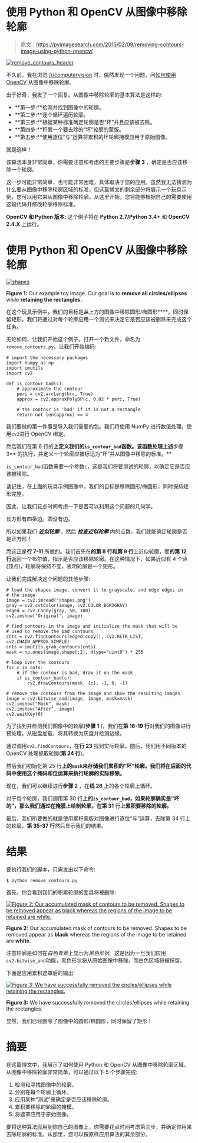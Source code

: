 # 使用 Python 和 OpenCV 从图像中移除轮廓

> 原文：<https://pyimagesearch.com/2015/02/09/removing-contours-image-using-python-opencv/>

[![remove_contours_header](img/692b9ae7bd99c588a7e753cbbe9b3486.png)](https://pyimagesearch.com/wp-content/uploads/2015/01/remove_contours_header.png)

不久前，我在浏览 [/r/computervision](http://www.reddit.com/r/computervision/) 时，偶然发现一个问题，问[如何使用 OpenCV](http://www.reddit.com/r/computervision/comments/2rhg3h/opencv_how_to_remove_contours_from_image/) 从图像中移除轮廓。

出于好奇，我发了一个回复。从图像中移除轮廓的基本算法是这样的:

*   **第一步:**检测并找到图像中的轮廓。
*   **第二步:**逐个循环遍历轮廓。
*   **第三步:**根据某种标准确定轮廓是否“坏”并且应该被去除。
*   **第四步:**积累一个要去除的“坏”轮廓的蒙版。
*   **第五步:**使用逐位“与”运算将累积的坏轮廓掩模应用于原始图像。

就是这样！

该算法本身非常简单，你需要注意和考虑的主要步骤是**步骤 3** ，确定是否应该移除一个轮廓。

这一步可能非常简单，也可能非常困难，具体取决于您的应用。虽然我无法猜测为什么要从图像中移除轮廓区域的标准，但这篇博文的剩余部分将展示一个玩具示例，您可以用它来从图像中移除轮廓。从这里开始，您将能够根据自己的需要使用这段代码并修改轮廓移除标准。

**OpenCV 和 Python 版本:**
这个例子将在 **Python 2.7/Python 3.4+** 和 **OpenCV 2.4.X** 上运行。

# 使用 Python 和 OpenCV 从图像中移除轮廓

[![shapes](img/f6d834f6938a6c2ef821a3a5c96a9b13.png)](https://pyimagesearch.com/wp-content/uploads/2015/01/shapes.png)

**Figure 1:** Our example toy image. Our goal is to **remove all circles/ellipses** while **retaining the rectangles.**

在这个玩具示例中，我们的目标是**从**上方的图像中移除圆形/椭圆形****，同时保留矩形。我们将通过对每个轮廓应用一个测试来决定它是否应该被删除来完成这个任务。

无论如何，让我们开始这个例子。打开一个新文件，命名为`remove_contours.py`，让我们开始编码:

```
# import the necessary packages
import numpy as np
import imutils
import cv2

def is_contour_bad(c):
	# approximate the contour
	peri = cv2.arcLength(c, True)
	approx = cv2.approxPolyDP(c, 0.02 * peri, True)

	# the contour is 'bad' if it is not a rectangle
	return not len(approx) == 4

```

我们要做的第一件事是导入我们需要的包。我们将使用 NumPy 进行数值处理，使用`cv2`进行 OpenCV 绑定。

然后我们在第 6 行的**上定义我们的`is_contour_bad`函数。该函数处理上述**步骤 3** 的执行，并定义一个轮廓应被标记为“坏”并从图像中移除的标准。**

`is_contour_bad`函数需要一个参数`c`，这是我们将要测试的轮廓，以确定它是否应该被移除。

请记住，在上面的玩具示例图像中，我们的目标是移除圆形/椭圆形，同时保持矩形完整。

因此，让我们花点时间考虑一下是否可以利用这个问题的几何学。

长方形有四条边。圆没有边。

所以如果我们 ***近似轮廓*** ，然后 ***检查近似轮廓*** 内的点数，我们就能确定轮廓是否是正方形！

而这正是**行 7-11** 所做的。我们首先在**的第 8 行和第 9 行**上近似轮廓，而**的第 12 行**返回一个布尔值，指示是否应该移除轮廓。在这种情况下，如果近似有 4 个点(顶点)，轮廓将保持不变，表明轮廓是一个矩形。

让我们完成解决这个问题的其他步骤:

```
# load the shapes image, convert it to grayscale, and edge edges in
# the image
image = cv2.imread("shapes.png")
gray = cv2.cvtColor(image, cv2.COLOR_BGR2GRAY)
edged = cv2.Canny(gray, 50, 100)
cv2.imshow("Original", image)

# find contours in the image and initialize the mask that will be
# used to remove the bad contours
cnts = cv2.findContours(edged.copy(), cv2.RETR_LIST, cv2.CHAIN_APPROX_SIMPLE)
cnts = imutils.grab_contours(cnts)
mask = np.ones(image.shape[:2], dtype="uint8") * 255

# loop over the contours
for c in cnts:
	# if the contour is bad, draw it on the mask
	if is_contour_bad(c):
		cv2.drawContours(mask, [c], -1, 0, -1)

# remove the contours from the image and show the resulting images
image = cv2.bitwise_and(image, image, mask=mask)
cv2.imshow("Mask", mask)
cv2.imshow("After", image)
cv2.waitKey(0)

```

为了找到并检测我们图像中的轮廓(**步骤 1** )，我们在**第 16-19 行**对我们的图像进行预处理，从磁盘加载，将其转换为灰度并检测边缘。

通过调用`cv2.findContours`，在**行 23** 找到实际轮廓。随后，我们用不同版本的 OpenCV 处理抓取轮廓(**第 24 行**)。

然后我们初始化第 25 行**上的`mask`来存储我们累积的“坏”轮廓。我们将在后面的代码中使用这个掩码和位运算来执行轮廓的实际移除。**

现在，我们可以继续进行**步骤 2** ，在**线 28** 上的各个轮廓上循环。

对于每个轮廓，我们调用第 30 行**上的`is_contour_bad`，如果轮廓确实是“坏的”，那么我们通过在掩膜上绘制轮廓，在第 31** 行**上累积要移除的轮廓。**

最后，我们所要做的就是使用累积蒙版对图像进行逐位“与”运算，去除第 34 行上的轮廓。**第 35-37 行**然后显示我们的结果。

# 结果

要执行我们的脚本，只需发出以下命令:

```
$ python remove_contours.py

```

首先，你会看到我们的积累轮廓的面具将被删除:

[![Figure 2: Our accumulated mask of contours to be removed. Shapes to be removed appear as black whereas the regions of the image to be retained are white.](img/81baac8ee89cd49eed533761688f130a.png)](https://pyimagesearch.com/wp-content/uploads/2015/01/remove_contours_mask.png)

**Figure 2:** Our accumulated mask of contours to be removed. Shapes to be removed appear as **black** whereas the regions of the image to be retained are **white**.

注意轮廓是如何在*白色背景*上显示为*黑色形状*。这是因为一旦我们应用`cv2.bitwise_and`功能，黑色形状将从原始图像中移除，而白色区域将被保留。

下面是应用累积遮罩后的输出:

[![Figure 3: We have successfully removed the circles/ellipses while retaining the rectangles.](img/5367720561160ef039f6ea109f5f442f.png)](https://pyimagesearch.com/wp-content/uploads/2015/01/remove_contours_output.png)

**Figure 3:** We have successfully removed the circles/ellipses while retaining the rectangles.

显然，我们已经删除了图像中的圆形/椭圆形，同时保留了矩形！

# 摘要

在这篇博文中，我展示了如何使用 Python 和 OpenCV 从图像中移除轮廓区域。从图像中移除轮廓非常简单，可以通过以下 5 个步骤完成:

1.  检测和寻找图像中的轮廓。
2.  分别在每个轮廓上循环。
3.  应用某种“测试”来确定是否应该移除轮廓。
4.  累积要移除的轮廓的掩模。
5.  将遮罩应用于原始图像。

要将这种算法应用到你自己的图像上，你需要花点时间考虑第三步，并确定你用来去除轮廓的标准。从那里，您可以按原样应用算法的其余部分。
